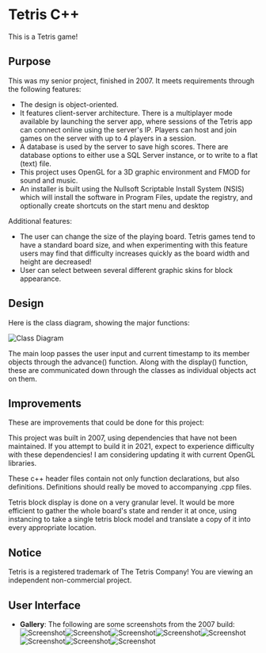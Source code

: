 # Tetris C++
This is a Tetris game!

## Purpose

This was my senior project, finished in 2007. It meets requirements through the following features:
* The design is object-oriented.
* It features client-server architecture. There is a multiplayer mode available by launching the server app, where sessions of the Tetris app can connect online using the server's IP. Players can host and join games on the server with up to 4 players in a session.
* A database is used by the server to save high scores. There are database options to either use a SQL Server instance, or to write to a flat (text) file.
* This project uses OpenGL for a 3D graphic environment and FMOD for sound and music.
* An installer is built using the Nullsoft Scriptable Install System (NSIS) which will install the software in Program Files, update the registry, and optionally create shortcuts on the start menu and desktop

Additional features:
* The user can change the size of the playing board. Tetris games tend to have a standard board size, and when experimenting with this feature users may find that difficulty increases quickly as the board width and height are decreased!
* User can select between several different graphic skins for block appearance.

## Design

Here is the class diagram, showing the major functions:

![Class Diagram](/doc/ClassDiagram.png)

The main loop passes the user input and current timestamp to its member objects through the advance() function. Along with the display() function, these are communicated down through the classes as individual objects act on them.

## Improvements

These are improvements that could be done for this project:

This project was built in 2007, using dependencies that have not been maintained. If you attempt to build it in 2021, expect to experience difficulty with these dependencies! I am considering updating it with current OpenGL libraries.

These c++ header files contain not only function declarations, but also definitions. Definitions should really be moved to accompanying .cpp files. 

Tetris block display is done on a very granular level. It would be more efficient to gather the whole board's state and render it at once, using instancing to take a single tetris block model and translate a copy of it into every appropriate location.

## Notice

Tetris is a registered trademark of The Tetris Company! You are viewing an independent non-commercial project.

## User Interface

- **Gallery**: The following are some screenshots from the 2007 build:
![Screenshot](/doc/tetriscpp1.jpg)![Screenshot](/doc/tetriscpp2.jpg)![Screenshot](/doc/tetriscpp3.jpg)![Screenshot](/doc/tetriscpp4.jpg)![Screenshot](/doc/tetriscpp5.jpg)![Screenshot](/doc/tetriscpp6.jpg)![Screenshot](/doc/tetriscpp7.jpg)![Screenshot](/doc/tetriscpp8.jpg)
  
